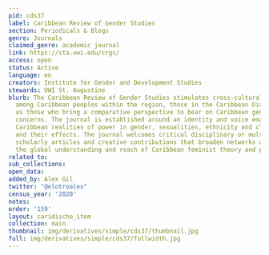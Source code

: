 ```yaml
---
pid: cds37
label: Caribbean Review of Gender Studies
section: Periodicals & Blogs
genre: Journals
claimed_genre: academic journal
link: https://sta.uwi.edu/crgs/
access: open
status: Active
language: en
creators: Institute for Gender and Development Studies
stewards: UWI St. Augustine
blurb: The Caribbean Review of Gender Studies stimulates cross-cultural exchanges
  among Caribbean peoples within the region, those in the Caribbean Diaspora, as well
  as those who bring a comparative perspective to bear on Caribbean gender and feminist
  concerns. The journal is established around an identity and voice emanating from
  Caribbean realities of power in gender, sexualities, ethnicity and class relations,
  and their effects. The journal welcomes critical disciplinary or multi-disciplinary
  scholarly articles and creative contributions that broaden networks and enhance
  the global understanding and reach of Caribbean feminist theory and praxis.
related_to:
sub_collections:
open_data:
added_by: Alex Gil
twitter: "@elotroalex"
census_year: '2020'
notes:
order: '159'
layout: caridischo_item
collection: main
thumbnail: img/derivatives/simple/cds37/thumbnail.jpg
full: img/derivatives/simple/cds37/fullwidth.jpg
---
```

